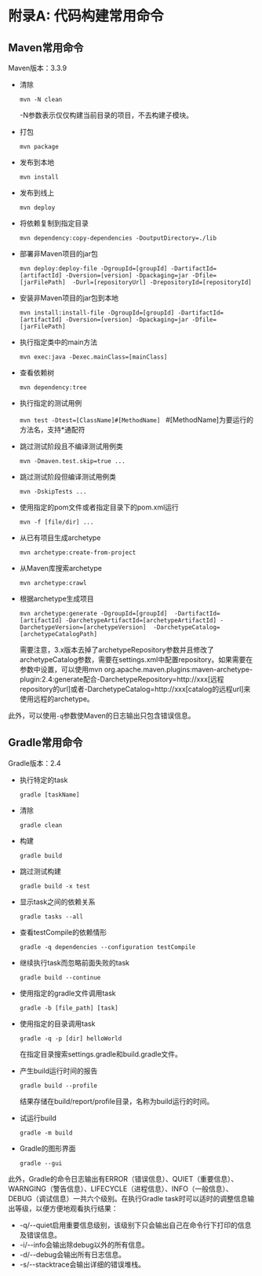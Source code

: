 # 附录A: 代码构建常用命令

## Maven常用命令

Maven版本：3.3.9

- 清除

    `mvn -N clean`
    
    -N参数表示仅仅构建当前目录的项目，不去构建子模块。
- 打包
    
    `mvn package`
- 发布到本地
    
    `mvn install`
- 发布到线上
    
    `mvn deploy`
- 将依赖复制到指定目录

    `mvn dependency:copy-dependencies -DoutputDirectory=./lib`
    
- 部署非Maven项目的jar包

    `mvn deploy:deploy-file -DgroupId=[groupId] -DartifactId=[artifactId] -Dversion=[version] -Dpackaging=jar -Dfile=[jarFilePath]  -Durl=[repositoryUrl] -DrepositoryId=[repositoryId]`
    
- 安装非Maven项目的jar包到本地

    `mvn install:install-file -DgroupId=[groupId] -DartifactId=[artifactId] -Dversion=[version] -Dpackaging=jar -Dfile=[jarFilePath]`

- 执行指定类中的main方法

    `mvn exec:java -Dexec.mainClass=[mainClass]`
    
- 查看依赖树

    `mvn dependency:tree`
    
- 执行指定的测试用例

    `mvn test -Dtest=[ClassName]#[MethodName] ` #[MethodName]为要运行的方法名，支持*通配符
    
- 跳过测试阶段且不编译测试用例类

    `mvn -Dmaven.test.skip=true ...`
    
- 跳过测试阶段但编译测试用例类

    `mvn -DskipTests ...`
    
- 使用指定的pom文件或者指定目录下的pom.xml运行

    `mvn -f [file/dir] ...`
        
- 从已有项目生成archetype

    `mvn archetype:create-from-project`
    
- 从Maven库搜索archetype

    `mvn archetype:crawl`
    
- 根据archetype生成项目

    `mvn archetype:generate -DgroupId=[groupId]  -DartifactId=[artifactId] -DarchetypeArtifactId=[archetypeArtifactId] -DarchetypeVersion=[archetypeVersion]  -DarchetypeCatalog=[archetypeCatalogPath]`
    
    需要注意，3.x版本去掉了archetypeRepository参数并且修改了archetypeCatalog参数，需要在settings.xml中配置repository。如果需要在参数中设置，可以使用mvn org.apache.maven.plugins:maven-archetype-plugin:2.4:generate配合-DarchetypeRepository=http://xxx[远程repository的url]或者-DarchetypeCatalog=http://xxx[catalog的远程url]来使用远程的archetype。
    
此外，可以使用`-q`参数使Maven的日志输出只包含错误信息。

## Gradle常用命令

Gradle版本：2.4

- 执行特定的task

    `gradle [taskName]`
    
- 清除

    `gradle clean`

- 构建

    `gradle build`
    
- 跳过测试构建

    `gradle build -x test`

- 显示task之间的依赖关系
    
    `gradle tasks --all`  
    
- 查看testCompile的依赖情形

    `gradle -q dependencies --configuration testCompile` 

- 继续执行task而忽略前面失败的task

    `gradle build --continue`
    
- 使用指定的gradle文件调用task

    `gradle -b [file_path] [task]`

- 使用指定的目录调用task

    `gradle -q -p [dir] helloWorld`
    
    在指定目录搜索settings.gradle和build.gradle文件。
    
- 产生build运行时间的报告

    `gradle build --profile`
    
    结果存储在build/report/profile目录，名称为build运行的时间。
    
- 试运行build

    `gradle -m build`
    
- Gradle的图形界面

    `gradle --gui`
    
此外，Gradle的命令日志输出有ERROR（错误信息）、QUIET（重要信息）、WARNGING（警告信息）、LIFECYCLE（进程信息）、INFO（一般信息）、DEBUG（调试信息）一共六个级别。在执行Gradle task时可以适时的调整信息输出等级，以便方便地观看执行结果：

- -q/--quiet启用重要信息级别，该级别下只会输出自己在命令行下打印的信息及错误信息。
- -i/--info会输出除debug以外的所有信息。
- -d/--debug会输出所有日志信息。
- -s/--stacktrace会输出详细的错误堆栈。


